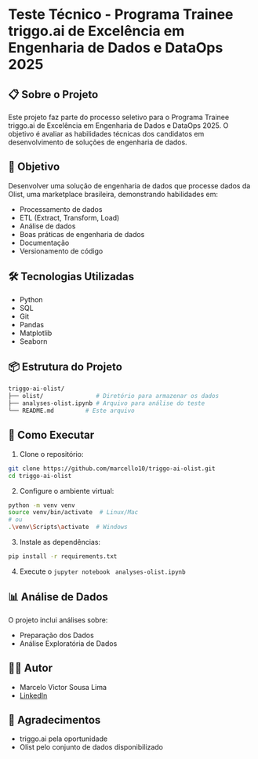 # Teste Técnico - Programa Trainee triggo.ai de Excelência em Engenharia de Dados e DataOps 2025

## 📋 Sobre o Projeto

Este projeto faz parte do processo seletivo para o Programa Trainee triggo.ai de Excelência em Engenharia de Dados e DataOps 2025. O objetivo é avaliar as habilidades técnicas dos candidatos em desenvolvimento de soluções de engenharia de dados.

## 🎯 Objetivo

Desenvolver uma solução de engenharia de dados que processe dados da Olist, uma marketplace brasileira, demonstrando habilidades em:
- Processamento de dados
- ETL (Extract, Transform, Load)
- Análise de dados
- Boas práticas de engenharia de dados
- Documentação
- Versionamento de código

## 🛠️ Tecnologias Utilizadas

- Python
- SQL
- Git
- Pandas
- Matplotlib
- Seaborn

## 📦 Estrutura do Projeto

```bash
triggo-ai-olist/
├── olist/               # Diretório para armazenar os dados
├── analyses-olist.ipynb # Arquivo para análise do teste
└── README.md         # Este arquivo
```

## 🚀 Como Executar

1. Clone o repositório:
```bash
git clone https://github.com/marcello10/triggo-ai-olist.git
cd triggo-ai-olist
```

2. Configure o ambiente virtual:
```bash
python -m venv venv
source venv/bin/activate  # Linux/Mac
# ou
.\venv\Scripts\activate  # Windows
```

3. Instale as dependências:
```bash
pip install -r requirements.txt
```

4. Execute o `jupyter notebook `
`analyses-olist.ipynb`

## 📊 Análise de Dados

O projeto inclui análises sobre:
- Preparação dos Dados
- Análise Exploratória de Dados

## 👨‍💻 Autor

- Marcelo Victor Sousa Lima
- [LinkedIn](https://www.linkedin.com/in/marcelo-victor-sousa-lima-611934124/)


## 🙏 Agradecimentos

- triggo.ai pela oportunidade
- Olist pelo conjunto de dados disponibilizado